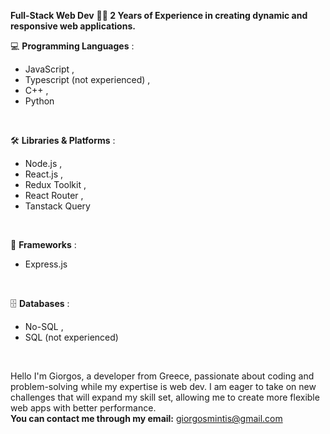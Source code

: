 **Full-Stack Web Dev**
**👨‍💻 2 Years of Experience in creating dynamic and responsive web applications.**
<br>

💻 **Programming Languages** :
 * JavaScript , 
 * Typescript (not experienced) ,
 * C++ ,
 * Python
<br>


🛠️ **Libraries & Platforms** :
 * Node.js ,
 * React.js ,
 * Redux Toolkit ,
 * React Router ,
 * Tanstack Query
<br>

🚀 **Frameworks** :
 * Express.js
<br>

🗄️ **Databases** :
 * No-SQL ,
 * SQL (not experienced)
<br>

Hello I'm Giorgos, a developer from Greece, passionate about coding and problem-solving while my expertise is web dev. I am eager to take on new challenges that will expand my skill set, allowing me to create more flexible web apps with better performance.<br>**You can contact me through my email:** giorgosmintis@gmail.com 
